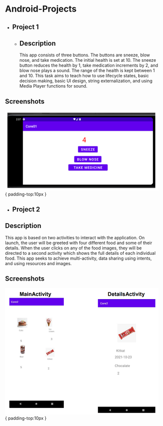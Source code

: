 # Android-Projects

* ## Project 1
  * ## Description
    This app consists of three buttons. The buttons are sneeze, blow nose, and take
    medication. The initial health is set at 10. The sneeze button reduces the health by 1, take
    medication increments by 2, and blow nose plays a sound. The range of the health is kept
    between 1 and 10. This task aims to teach how to use lifecycle states, basic decision
    making, basic UI design, string externalization, and using Media Player functions for
    sound.

## Screenshots
  ![](https://github.com/360Appz/Android-Projects/blob/main/Project%201/assets/P1.PNG){ padding-top:10px }


* ## Project 2
## Description
This app is based on two activities to interact with the application. On launch, the user will
be greeted with four different food and some of their details. When the user clicks on any
of the food images, they will be directed to a second activity which shows the full details of
each individual food. This app seeks to achieve multi-activity, data sharing using intents,
and using resources and images.


## Screenshots
  ![](https://github.com/360Appz/Android-Projects/blob/main/Project%202/assets/p2.PNG){ padding-top:10px }
 
